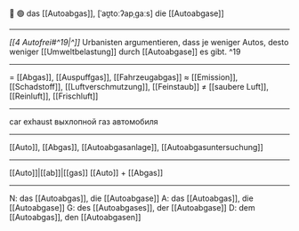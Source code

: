 💨 🟢 das [[Autoabgas]], [ˈaʊ̯toːʔapˌɡaːs]
die [[Autoabgase]]

---
*[[4 Autofrei#^19|^]]*  Urbanisten argumentieren, dass je weniger Autos, desto weniger [[Umweltbelastung]] durch [[Autoabgase]] es gibt. ^19

---
= [[Abgas]], [[Auspuffgas]], [[Fahrzeugabgas]]
≈ [[Emission]], [[Schadstoff]], [[Luftverschmutzung]], [[Feinstaub]]
≠ [[saubere Luft]], [[Reinluft]], [[Frischluft]]

---
car exhaust
выхлопной газ автомобиля

---
[[Auto]], [[Abgas]], [[Autoabgasanlage]], [[Autoabgasuntersuchung]]

---
[[Auto]]|[[ab]]|[[gas]]
[[Auto]] + [[Abgas]]


---
N: das [[Autoabgas]], die [[Autoabgase]]
A: das [[Autoabgas]], die [[Autoabgase]]
G: des [[Autoabgases]], der [[Autoabgase]]
D: dem [[Autoabgas]], den [[Autoabgasen]]
